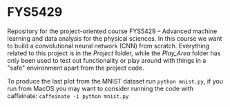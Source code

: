 # FYS5429

Repository for the project-oriented course FYS5429 – Advanced machine learning and data analysis for the physical sciences.
In this course we want to build a convolutional neural network (CNN) from scratch. Everything related to this project is in the *Project* folder, while the *Play_Area* folder has only been used to test out functionality or play around with things in a "safe" environment apart from the project code.

To produce the last plot from the MNIST dataset run `python mnist.py`, if you run from MacOS you may want to consider running the code with caffeinate: `caffeinate -i python mnist.py`
